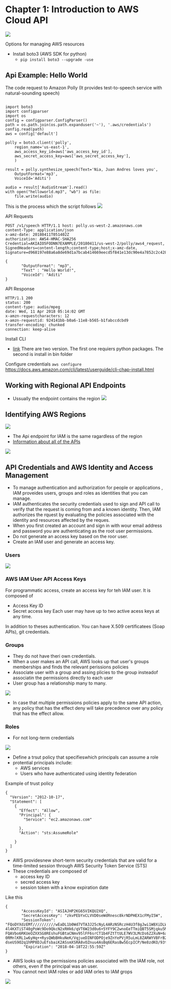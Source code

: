 # Chapter 1: Introduction to AWS Cloud API
![](image.png)

Options for managing AWS resources

*  Install boto3 (AWS SDK for python)
	* `pip install boto3 --upgrade -use`

## Api Example: Hello World
The code request to Amazon Polly (It provides test-to-speech service with natural-sounding speech)

```

import boto3
import configparser
import os
config = configparser.ConfigParser()
path = os.path.join(os.path.expanduser('~'), '.aws/credentials')
config.read(path)
aws = config['default']

polly = boto3.client('polly',
	region_name='us-east-1',
	aws_access_key_id=aws['aws_access_key_id'],
	aws_secret_access_key=aws['aws_secret_access_key'],
	)

result = polly.synthesize_speech(Text='Nia, Juan Andres loves you',
	OutputFormat='mp3',
	VoiceId='Aditi')

audio = result['AudioStream'].read()
with open("helloworld.mp3", "wb") as file:
	file.write(audio)

```

This is the process which the script follows
![](image_1.png)

API Requests
```
POST /v1/speech HTTP/1.1 host: polly.us-west-2.amazonaws.com
content-Type: application/json
x-amz-date: 20180411T051402Z
authorization: AWS4-HMAC-SHA256 Credential=AKIAIO5FODNN7EXAMPLE/20180411/us-west-2/polly/aws4_request, SignedHeaders=content-length;content-type;host;x-amz-date, Signature=d968197e88a6a8de69d1a7bcab414669eecd5f841e13dc90e4a7852c2c428038
 
{
       "OutputFormat": "mp3",
       "Text" : "Hello World!",
       "VoiceId": "Aditi"
}
```

API Response

```
HTTP/1.1 200
status: 200
content-type: audio/mpeg
date: Wed, 11 Apr 2018 05:14:02 GMT
x-amzn-requestcharacters: 12
x-amzn-requestid: 924141bb-b0a6-11e8-b565-b1fabccdcbd9
transfer-encoding: chunked
connection: keep-alive
```

Install CLI
* [link](https://docs.aws.amazon.com/cli/latest/userguide/cli-chap-install.html)
There are two version. The first one requiers python packages. The second is install in bin folder

Configure credentials `aws configure`
https://docs.aws.amazon.com/cli/latest/userguide/cli-chap-install.html

## Working with Regional API Endpoints
* Ussually the endpoint contains the region
![](image_2.png)

## Identifying AWS Regions

![](image_3.png)
* The Api endpoint for IAM is the same ragardless of the region
* [Information about all of the APIs](https://docs.aws.amazon.com/general/latest/gr/rande.html)

![](image_4.png)

## API Credentials and AWS Identity and Access Management
* To manage authentication and authorization for people or applications , IAM proveides users, groups and roles as identities that you can manage.
* IAM authenticates the security credentials used to sign and API call to verify that the request is coming from and a known identity. Then, IAM authorizes the rquest by evaluating the policies associated with the identity and resources affected by the reques.
* When you first created an account and sign in with wour email address and password you are authenticating as the root user permissions.
* Do not generate an access key based on the roor user.
* Create an IAM user and generate an access key.

### Users

![](image_5.png)

### AWS IAM User API Access Keys
For programmatic access, create an access key for teh IAM user.
It is composed of 
* Access Key ID
* Secret access key
Each user may have up to two active acess keys at any time.

In addition to theses authentication. You can have X.509 certificatees (Soap APIs), git credentials.

### Groups
* They do not have theri own credentials.
* When a user makes an API call, AWS looks up that user's groups memberships and finds the relevant perissions policies
* Associate user with a group and assing plicies to the group insteadof associatin the permissions directly to each user
* User group has a relationship many to many.

![](image6.png)

* In case that multiple permissions policies apply to the same API action, any policy that  has the effect deny will take precedence over any policy that has the effect allow.

### Roles 
* For not long-term credentials

![](image7.png)

* Define a trsut policy that specifieswhich principals can assume a role
* protential principals include:
	* AWS services
	* Users who have authenticated using identity federation

Example of trust policy

```
{
  "Version": "2012-10-17",
  "Statement": [
    {
      "Effect": "Allow",
      "Principal": {
        "Service": "ec2.amazonaws.com"

      },
      "Action": "sts:AssumeRole"

    }
  ]
}

```

* AWS providesnew short-term security credentials that are valid for a time-limited session through AWS Security Token Service (STS)
* These credentials are composed of 
	* access key ID
	* secred access key
	* session token with a know expiration date

Like this

```
{
       "AccessKeyId": "ASIAJHP2KG65VIKQU2XQ",
       "SecretAccessKey": "zkvPEbYxCLVVD0seWdRnesc8krNDPHEX1cFMyI5W",
       "SessionToken":
"FQoDYXdzEMf//////////wEaDL1b0Wd7VTA3J25cNyL4ARzNSRczH4U3f8gJwi1W8XiDLWJIE9EdX
4l4KXTiST40gPoWc9Do9QkcN2xRHk6/qVT6W23d0u6+5YFY9C2wnoEeTTmiQBT5SMjqku5MYlhrCDy
FQAVbo6RKUeOZXXSG8REshuFGBtaCNmv95lFF6srCT1b4FZtTtULE7WV3LMcDs6Z2XuN+6aGTawhY5
0RMnlKRL1w6yHq++RysQWbBHkuNeK/VqjueDINFODPOje9ZnYePVjR5uLmL8ZARWYVBFrB2tpxG07/
dseUS9O2q1hMP8DJuEfsbaiK2ASsmXSRA8vOZnuu4AsBq6ERasBw5EcpICP/Ne8zdKO/93tYF",
        "Expiration": "2018-04-18T22:55:59Z"
}
```
* AWS looks up the permissions policies associated with the IAM role, not others, even if the principal was an user.
* You cannot next IAM roles or add IAM orles to IAM grops


![](image8.png)
